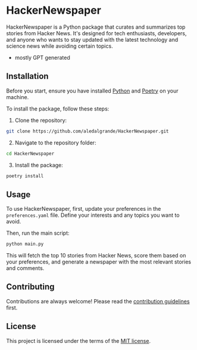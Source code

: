 # HackerNewspaper

HackerNewspaper is a Python package that curates and summarizes top stories from Hacker News. It's designed for tech enthusiasts, developers, and anyone who wants to stay updated with the latest technology and science news while avoiding certain topics.

* mostly GPT generated

## Installation

Before you start, ensure you have installed [Python](https://www.python.org/downloads/) and [Poetry](https://python-poetry.org/docs/#installation) on your machine.

To install the package, follow these steps:

1. Clone the repository:

```bash
git clone https://github.com/aledalgrande/HackerNewspaper.git
```

2. Navigate to the repository folder:

```bash
cd HackerNewspaper
```

3. Install the package:

```bash
poetry install
```

## Usage

To use HackerNewspaper, first, update your preferences in the `preferences.yaml` file. Define your interests and any topics you want to avoid.

Then, run the main script:

```bash
python main.py
```

This will fetch the top 10 stories from Hacker News, score them based on your preferences, and generate a newspaper with the most relevant stories and comments.

## Contributing

Contributions are always welcome! Please read the [contribution guidelines](CONTRIBUTING.md) first.

## License

This project is licensed under the terms of the [MIT license](LICENSE).
